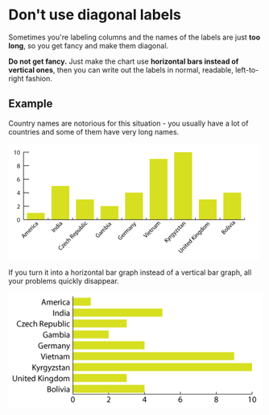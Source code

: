 # Don't use diagonal labels

Sometimes you're labeling columns and the names of the labels are just **too long**, so you get fancy and make them diagonal.

**Do not get fancy.** Just make the chart use **horizontal bars instead of vertical ones**, then you can write out the labels in normal, readable, left-to-right fashion.

## Example

Country names are notorious for this situation - you usually have a lot of countries and some of them have very long names.

![](assets/ai-diagonal-labels.png)

If you turn it into a horizontal bar graph instead of a vertical bar graph, all your problems quickly disappear.

![](assets/ai-horizontal-labels.png)